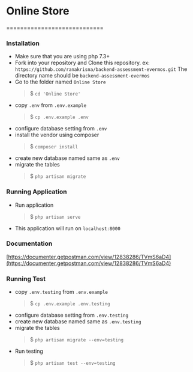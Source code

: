 # Online Store
============================

### Installation

- Make sure that you are using php 7.3+
- Fork into your repository and Clone this repository. ex: `https://github.com/ranakrisna/backend-assessment-evermos.git`
The directory name should be `backend-assessment-evermos` 
- Go to the folder named `Online Store`
    >$ `cd 'Online Store'`
- copy `.env` from `.env.example` 
    >$ `cp .env.example .env`
- configure database setting from `.env`
- install the vendor using composer
    >$ `composer install`
- create new database named same as `.env`
- migrate the tables
    >$ `php artisan migrate`

### Running Application
- Run application
    >$ `php artisan serve`
- This application will run on `localhost:8000`

### Documentation
[https://documenter.getpostman.com/view/12838286/TVmS6aD4](https://documenter.getpostman.com/view/12838286/TVmS6aD4)

### Running Test
- copy `.env.testing` from `.env.example` 
    >$ `cp .env.example .env.testing`
- configure database setting from `.env.testing`
- create new database named same as `.env.testing`
- migrate the tables
    >$ `php artisan migrate --env=testing`
- Run testing
    >$ `php artisan test --env=testing`